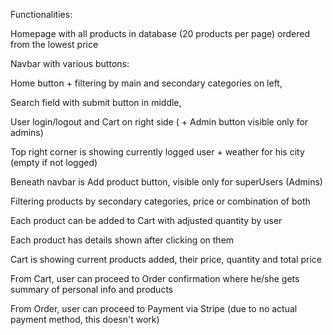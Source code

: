 Functionalities: 

Homepage with all products in database (20 products per page) ordered from the lowest price
  
Navbar with various buttons: 

Home button + filtering by main and secondary categories on left, 

Search field with submit button in middle, 

User login/logout and Cart on right side ( + Admin button visible only for admins) 

Top right corner is showing currently logged user + weather for his city (empty if not logged) 

Beneath navbar is Add product button, visible only for superUsers (Admins) 

Filtering products by secondary categories, price or combination of both 

Each product can be added to Cart with adjusted quantity by user 

Each product has details shown after clicking on them 

Cart is showing current products added, their price, quantity and total price 

From Cart, user can proceed to Order confirmation where he/she gets summary of personal info and products 

From Order, user can proceed to Payment via Stripe (due to no actual payment method, this doesn't work) 

 
 
 
